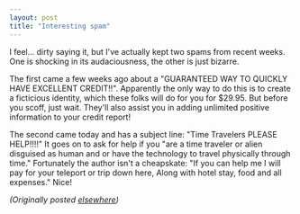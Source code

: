 ```yaml
---
layout: post
title: "Interesting spam"
---
```




<p>I feel... dirty saying it, but I've actually kept two spams from recent weeks. One is shocking in its audaciousness, the other is just bizarre.</p>

<p>The first came a few weeks ago about a "GUARANTEED WAY TO QUICKLY HAVE EXCELLENT CREDIT!!". Apparently the only way to do this is to create a ficticious identity, which these folks will do for you for $29.95. But before you scoff, just wait. They'll also assist you in adding unlimited positive information to your credit report!</p>

<p>The second came today and has a subject line: "Time Travelers PLEASE HELP!!!!" It goes on to ask for help if you "are a time traveler or alien disguised as human and or have the technology to travel physically through time." Fortunately the author isn't a cheapskate: "If you can help me I will pay for your teleport or trip down here, Along with hotel stay, food and all expenses." Nice!</p>


<p><em>(Originally posted <a href="http://use.perl.org/~lachoy/journal/2156">elsewhere</a>)</em></p>



